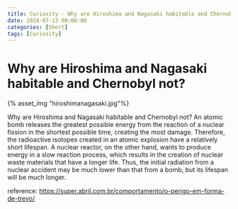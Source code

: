 ```yaml
---
title: Curiosity - Why are Hiroshima and Nagasaki habitable and Chernobyl not?
date: 2024-07-13 00:00:00
categories: [Short]
tags: [Curiosity]
---
```


# Why are Hiroshima and Nagasaki habitable and Chernobyl not?

{% asset_img "hiroshimanagasaki.jpg"%}

Why are Hiroshima and Nagasaki habitable and Chernobyl not? An atomic bomb releases the greatest possible energy from the reaction of a nuclear fission in the shortest possible time, creating the most damage. Therefore, the radioactive isotopes created in an atomic explosion have a relatively short lifespan. A nuclear reactor, on the other hand, wants to produce energy in a slow reaction process, which results in the creation of nuclear waste materials that have a longer life. Thus, the initial radiation from a nuclear accident may be much lower than that from a bomb, but its lifespan will be much longer.

reference: https://super.abril.com.br/comportamento/o-perigo-em-forma-de-trevo/
